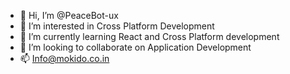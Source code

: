 - 👋 Hi, I’m @PeaceBot-ux
- 👀 I’m interested in Cross Platform Development
- 🌱 I’m currently learning React and Cross Platform development
- 💞️ I’m looking to collaborate on Application Development
- 📫 Info@mokido.co.in

<!---
PeaceBot-ux/PeaceBot-ux is a ✨ special ✨ repository because its `README.md` (this file) appears on your GitHub profile.
You can click the Preview link to take a look at your changes.
--->
